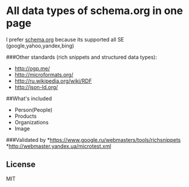 All data types of schema.org in one page
=========

I prefer [schema.org] because its supported all SE (google,yahoo,yandex,bing)

###Other standards (rich snippets and structured data types):
* http://ogp.me/
* http://microformats.org/
* http://ru.wikipedia.org/wiki/RDF
* http://json-ld.org/

##What's included
* Person(People)
* Products
* Organizations
* Image

###Validated by
*https://www.google.ru/webmasters/tools/richsnippets
*http://webmaster.yandex.ua/microtest.xml

License
----

MIT

[schema.org]:http://schema.org/